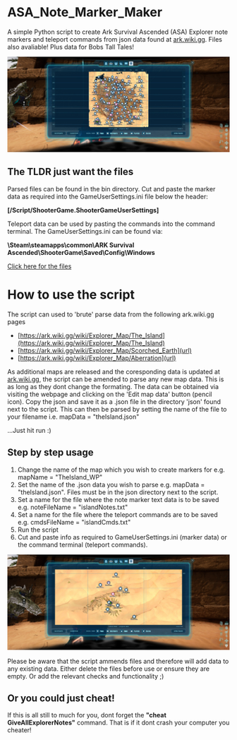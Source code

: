 # ASA_Note_Marker_Maker
A simple Python script to create Ark Survival Ascended (ASA) Explorer note markers and teleport commands from json data found at [ark.wiki.gg](https://ark.wiki.gg). Files also avaliable! Plus data for Bobs Tall Tales!

![Screenshot of some parsed map data](/img/map_1.jpg)

## The TLDR just want the files

Parsed files can be found in the bin directory. Cut and paste the marker data as required into the GameUserSettings.ini file below the header:

**[/Script/ShooterGame.ShooterGameUserSettings]**

Teleport data can be used by pasting the commands into the command terminal. The GameUserSettings.ini can be found via:

**\Steam\steamapps\common\ARK Survival Ascended\ShooterGame\Saved\Config\Windows**

[Click here for the files](/bin)

# How to use the script

The script can used to 'brute' parse data from the following ark.wiki.gg pages

- [https://ark.wiki.gg/wiki/Explorer_Map/The_Island](https://ark.wiki.gg/wiki/Explorer_Map/The_Island)
- [https://ark.wiki.gg/wiki/Explorer_Map/Scorched_Earth](url)
- [https://ark.wiki.gg/wiki/Explorer_Map/Aberration](url)

As additional maps are released and the coresponding data is updated at [ark.wiki.gg](ark.wiki.gg), the script can be amended to parse any new map data. This is as long as they dont change the formating. The data can be obtained via visiting the webpage and clicking on the 'Edit map data' button (pencil icon). Copy the json and save it as a .json file in the directory 'json' found next to the script. This can then be parsed by setting the name of the file to your filename i.e. mapData = "theIsland.json"

...Just hit run :)

## Step by step usage

1. Change the name of the map which you wish to create markers for e.g. mapName = "TheIsland_WP"
2. Set the name of the .json data you wish to parse e.g. mapData = "theIsland.json". Files must be in the json directory next to the script.
3. Set a name for the file where the note marker text data is to be saved e.g. noteFileName = "islandNotes.txt"
4. Set a name for the file where the teleport commands are to be saved e.g. cmdsFileName = "islandCmds.txt"
5. Run the script
6. Cut and paste info as required to GameUserSettings.ini (marker data) or the command terminal (teleport commands).

![Screenshot of some parsed map data](/img/map_2.jpg)

Please be aware that the script ammends files and therefore will add data to any existing data. Either delete the files before use or ensure they are empty. Or add the relevant checks and functionality ;)

## Or you could just cheat!

If this is all still to much for you, dont forget the **"cheat GiveAllExplorerNotes"** command. That is if it dont crash your computer you cheater!


